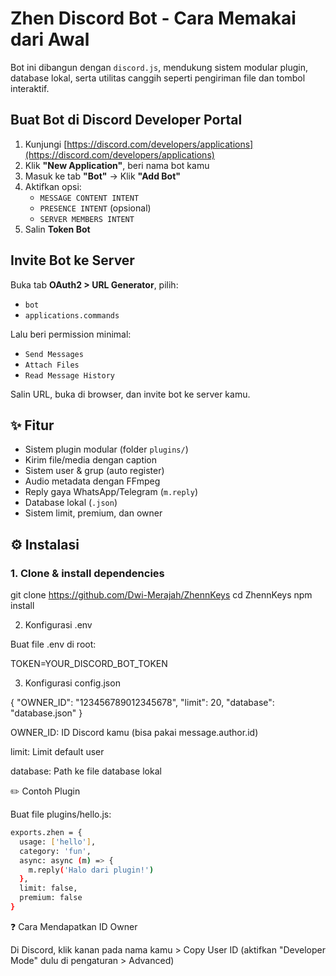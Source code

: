 # Zhen Discord Bot - Cara Memakai dari Awal

Bot ini dibangun dengan `discord.js`, mendukung sistem modular plugin, database lokal, serta utilitas canggih seperti pengiriman file dan tombol interaktif.

## Buat Bot di Discord Developer Portal

1. Kunjungi [https://discord.com/developers/applications](https://discord.com/developers/applications)
2. Klik **"New Application"**, beri nama bot kamu
3. Masuk ke tab **"Bot"** → Klik **"Add Bot"**
4. Aktifkan opsi:
   - `MESSAGE CONTENT INTENT`
   - `PRESENCE INTENT` (opsional)
   - `SERVER MEMBERS INTENT`
5. Salin **Token Bot**

## Invite Bot ke Server

Buka tab **OAuth2 > URL Generator**, pilih:
- `bot`
- `applications.commands`

Lalu beri permission minimal:
- `Send Messages`
- `Attach Files`
- `Read Message History`

Salin URL, buka di browser, dan invite bot ke server kamu.

## ✨ Fitur

- Sistem plugin modular (folder `plugins/`)
- Kirim file/media dengan caption
- Sistem user & grup (auto register)
- Audio metadata dengan FFmpeg
- Reply gaya WhatsApp/Telegram (`m.reply`)
- Database lokal (`.json`)
- Sistem limit, premium, dan owner

## ⚙️ Instalasi

### 1. Clone & install dependencies

git clone https://github.com/Dwi-Merajah/ZhennKeys
cd ZhennKeys
npm install

2. Konfigurasi .env

Buat file .env di root:

TOKEN=YOUR_DISCORD_BOT_TOKEN

3. Konfigurasi config.json

{
  "OWNER_ID": "123456789012345678",
  "limit": 20,
  "database": "database.json"
}

OWNER_ID: ID Discord kamu (bisa pakai message.author.id)

limit: Limit default user

database: Path ke file database lokal


✏️ Contoh Plugin

Buat file plugins/hello.js:

```bash
exports.zhen = {
  usage: ['hello'],
  category: 'fun',
  async: async (m) => {
    m.reply('Halo dari plugin!')
  },
  limit: false,
  premium: false
}
```

❓ Cara Mendapatkan ID Owner

Di Discord, klik kanan pada nama kamu > Copy User ID
(aktifkan "Developer Mode" dulu di pengaturan > Advanced)

